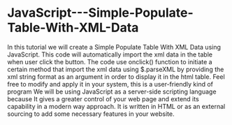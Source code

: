 # JavaScript---Simple-Populate-Table-With-XML-Data
In this tutorial we will create a Simple Populate Table With XML Data using JavaScript. This code will automatically import the xml data in the table when user click the button. The code use onclick() function to initiate a certain method that import the xml data using $.parseXML by providing the xml string format as an argument in order to display it in the html table. Feel free to modify and apply it in your system, this is a user-friendly kind of program  We will be using JavaScript as a server-side scripting language because It gives a greater control of your web page and extend its capability in a modern way approach. It is written in HTML or as an external sourcing to add some necessary features in your website.
